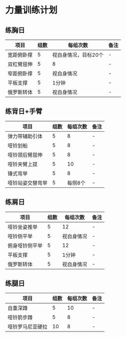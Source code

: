 # 力量训练计划

## 练胸日
| 项目 | 组数 | 每组次数 | 备注 |
|---|---|---|---|
| 宽距俯卧撑 | 5 | 视自身情况，目标20个 | - |
| 双杠臂屈伸 | 5 | 8 | - |
| 窄距俯卧撑 | 5 | 视自身情况 | - |
| 平板支撑 | 5 | 1分钟 | - |
| 俄罗斯转体 | 5 | 视自身情况 | - |

## 练背日+手臂
| 项目 | 组数 | 每组次数 | 备注 |
|---|---|---|---|
| 弹力带辅助引体 | 5 | 8 | - |
| 哑铃划船 | 5 | 8 | - |
| 哑铃颈后臂屈伸 | 5 | 8 | - |
| 哑铃夹臂上提 | 5 | 10 | - |
| 锤式弯举 | 5 | 8 | - |
| 哑铃站姿交替弯举 | 5 | 每侧8个 | - |

## 练肩日
| 项目 | 组数 | 每组次数 | 备注 |
|---|---|---|---|
| 哑铃坐姿推举 | 5 | 12 | - |
| 哑铃侧平举 | 5 | 视自身情况 | - |
| 俯身哑铃侧平举 | 5 | 12 | - |
| 平板支撑 | 5 | 1分钟 | - |
| 俄罗斯转体 | 5 | 视自身情况 | - |

## 练腿日
| 项目 | 组数 | 每组次数 | 备注 |
|---|---|---|---|
| 自重深蹲 | 5 | 10 | - |
| 哑铃箭步蹲 | 5 | 8 | - |
| 哑铃罗马尼亚硬拉 | 10 | 8 | - |